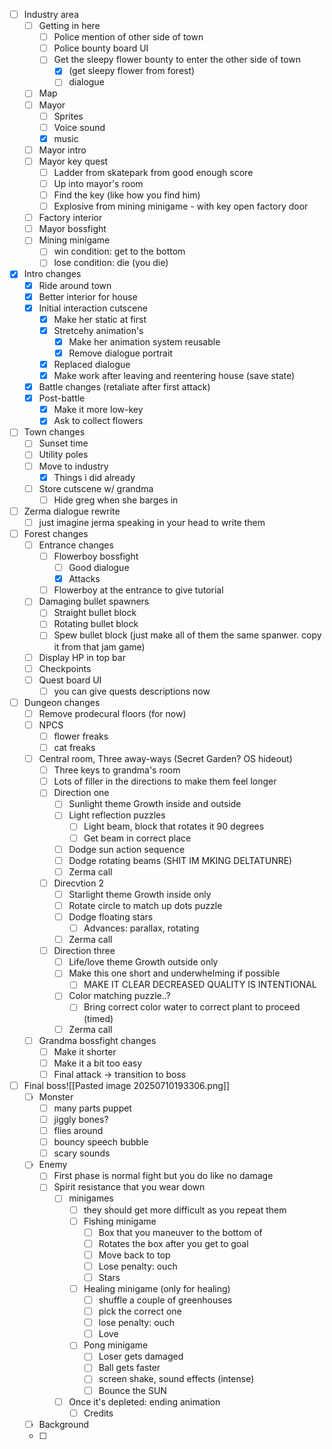 - [ ] Industry area
	- [ ] Getting in here
		- [ ] Police mention of other side of town
		- [ ] Police bounty board UI
		- [ ] Get the sleepy flower bounty to enter the other side of town
			- [x] (get sleepy flower from forest)
			- [ ] dialogue
	- [ ] Map
	- [ ] Mayor
		- [ ] Sprites
		- [ ] Voice sound
		- [x] music
	- [ ] Mayor intro
	- [ ] Mayor key quest
		- [ ] Ladder from skatepark from good enough score
		- [ ] Up into mayor's room
		- [ ] Find the key (like how you find him)
		- [ ] Explosive from mining minigame - with key open factory door
	- [ ] Factory interior
	- [ ] Mayor bossfight
	- [ ] Mining minigame
		- [ ] win condition: get to the bottom
		- [ ] lose condition: die (you die)
- [x] Intro changes
	- [x] Ride around town
	- [x] Better interior for house
	- [x] Initial interaction cutscene
		- [x] Make her static at first
		- [x] Stretcehy animation's
			- [x] Make her animation system reusable
			- [x] Remove dialogue portrait
		- [x] Replaced dialogue
		- [x] Make work after leaving and reentering house (save state)
	- [x] Battle changes (retaliate after first attack)
	- [x] Post-battle
		- [x] Make it more low-key
		- [x] Ask to collect flowers
- [ ] Town changes
	- [ ] Sunset time
	- [ ] Utility poles
	- [ ] Move to industry
		- [x] Things i did already
	- [ ] Store cutscene w/ grandma
		- [ ] Hide greg when she barges in
- [ ] Zerma dialogue rewrite
	- [ ] just imagine jerma speaking in your head to write them
- [ ] Forest changes
	- [ ] Entrance changes
		- [ ] Flowerboy bossfight
			- [ ] Good dialogue
			- [x] Attacks
		- [ ] Flowerboy at the entrance to give tutorial
	- [ ] Damaging bullet spawners
		- [ ] Straight bullet block
		- [ ] Rotating bullet block
		- [ ] Spew bullet block (just make all of them the same spanwer. copy it from that jam game)
	- [ ] Display HP in top bar
	- [ ] Checkpoints
	- [ ] Quest board UI
		- [ ] you can give quests descriptions now
- [ ] Dungeon changes
	- [ ] Remove prodecural floors (for now)
	- [ ] NPCS
		- [ ] flower freaks
		- [ ] cat freaks
	- [ ] Central room, Three away-ways (Secret Garden? OS hideout)
		- [ ] Three keys to grandma's room
		- [ ] Lots of filler in the directions to make them feel longer
		- [ ] Direction one
			- [ ] Sunlight theme
			Growth inside and outside
			- [ ] Light reflection puzzles
				- [ ] Light beam, block that rotates it 90 degrees
				- [ ] Get beam in correct place
			- [ ] Dodge sun action sequence
			- [ ] Dodge rotating beams (SHIT IM MKING DELTATUNRE)
			- [ ] Zerma call
		- [ ] Direcvtion 2
			- [ ] Starlight theme
			Growth inside only
			- [ ] Rotate circle to match up dots puzzle
			- [ ] Dodge floating stars
				- [ ] Advances: parallax, rotating
			- [ ] Zerma call
		- [ ] Direction three
			- [ ] Life/love theme
			Growth outside only
			- [ ] Make this one short and underwhelming if possible
				- [ ] MAKE IT CLEAR DECREASED QUALITY IS INTENTIONAL
			- [ ] Color matching puzzle..?
				- [ ] Bring correct color water to correct plant to proceed (timed)
			- [ ] Zerma call
	- [ ] Grandma bossfight changes
		- [ ] Make it shorter
		- [ ] Make it a bit too easy
		- [ ] Final attack -> transition to boss
- [ ] Final boss![[Pasted image 20250710193306.png]]
	- [ ] Monster
		- [ ] many parts puppet
		- [ ] jiggly bones?
		- [ ] flies around
		- [ ] bouncy speech bubble
		- [ ] scary sounds
	- [ ] Enemy
		- [ ] First phase is normal fight but you do like no damage
		- [ ] Spirit resistance that you wear down
			- [ ] minigames
				- [ ] they should get more difficult as you repeat them
				- [ ] Fishing minigame
					- [ ] Box that you maneuver to the bottom of
					- [ ] Rotates the box after you get to goal
					- [ ] Move back to top
					- [ ] Lose penalty: ouch
					- [ ] Stars
				- [ ] Healing minigame (only for healing)
					- [ ] shuffle a couple of greenhouses
					- [ ] pick the correct one
					- [ ] lose penalty: ouch
					- [ ] Love
				- [ ] Pong minigame
					- [ ] Loser gets damaged
					- [ ] Ball gets faster
					- [ ] screen shake, sound effects (intense)
					- [ ] Bounce the SUN
			- [ ] Once it's depleted: ending animation
				- [ ] Credits
	- [ ] Background
	- [ ] 